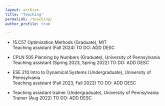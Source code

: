 ```yaml
---
layout: archive
title: "Teaching"
permalink: /teaching/
author_profile: true

---
```


- 15.C57 Optimization Methods (Graduate), MIT \
Teaching assistant (Fall 2024)
TO DO: ADD DESC

- CPLN 505 Planning by Numbers (Graduate), University of Pennsylvania \
Teaching assistant (Spring 2023, Spring 2022)
TO DO: ADD DESC

- ESE 210 Intro to Dynamical Systems (Undergraduate), University of Pennsylvania \
Teaching assistant (Fall 2023, Fall 2022)
TO DO: ADD DESC

- Teaching assistant trainer (Undergraduate), University of Pennsylvania
Trainer (Aug 2022)
TO DO: ADD DESC
